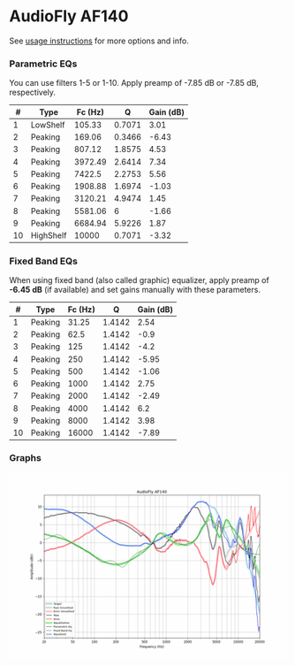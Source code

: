 # AudioFly AF140
See [usage instructions](https://github.com/jaakkopasanen/AutoEq#usage) for more options and info.

### Parametric EQs
You can use filters 1-5 or 1-10. Apply preamp of -7.85 dB or -7.85 dB, respectively.

|   # | Type      |   Fc (Hz) |      Q |   Gain (dB) |
|-----|-----------|-----------|--------|-------------|
|   1 | LowShelf  |    105.33 | 0.7071 |        3.01 |
|   2 | Peaking   |    169.06 | 0.3466 |       -6.43 |
|   3 | Peaking   |    807.12 | 1.8575 |        4.53 |
|   4 | Peaking   |   3972.49 | 2.6414 |        7.34 |
|   5 | Peaking   |   7422.5  | 2.2753 |        5.56 |
|   6 | Peaking   |   1908.88 | 1.6974 |       -1.03 |
|   7 | Peaking   |   3120.21 | 4.9474 |        1.45 |
|   8 | Peaking   |   5581.06 | 6      |       -1.66 |
|   9 | Peaking   |   6684.94 | 5.9226 |        1.87 |
|  10 | HighShelf |  10000    | 0.7071 |       -3.32 |

### Fixed Band EQs
When using fixed band (also called graphic) equalizer, apply preamp of **-6.45 dB** (if available) and set gains manually with these parameters.

|   # | Type    |   Fc (Hz) |      Q |   Gain (dB) |
|-----|---------|-----------|--------|-------------|
|   1 | Peaking |     31.25 | 1.4142 |        2.54 |
|   2 | Peaking |     62.5  | 1.4142 |       -0.9  |
|   3 | Peaking |    125    | 1.4142 |       -4.2  |
|   4 | Peaking |    250    | 1.4142 |       -5.95 |
|   5 | Peaking |    500    | 1.4142 |       -1.06 |
|   6 | Peaking |   1000    | 1.4142 |        2.75 |
|   7 | Peaking |   2000    | 1.4142 |       -2.49 |
|   8 | Peaking |   4000    | 1.4142 |        6.2  |
|   9 | Peaking |   8000    | 1.4142 |        3.98 |
|  10 | Peaking |  16000    | 1.4142 |       -7.89 |

### Graphs
![](./AudioFly%20AF140.png)
